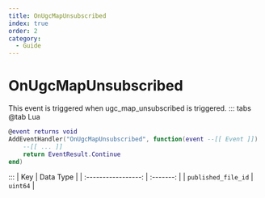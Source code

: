 ```yaml
---
title: OnUgcMapUnsubscribed
index: true
order: 2
category:
  - Guide
---
```


# OnUgcMapUnsubscribed
This event is triggered when ugc_map_unsubscribed is triggered.
::: tabs
@tab Lua
```lua
@event returns void
AddEventHandler("OnUgcMapUnsubscribed", function(event --[[ Event ]])
    --[[ ... ]]
    return EventResult.Continue
end)
```

:::
|         Key         | Data Type |
| :-----------------: | :-------: |
| `published_file_id` |  `uint64` |